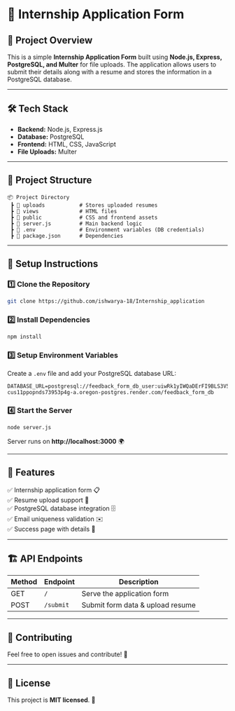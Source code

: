 # 📄 Internship Application Form

## 🚀 Project Overview
This is a simple **Internship Application Form** built using **Node.js, Express, PostgreSQL, and Multer** for file uploads. The application allows users to submit their details along with a resume and stores the information in a PostgreSQL database.

---
## 🛠️ Tech Stack
- **Backend:** Node.js, Express.js
- **Database:** PostgreSQL
- **Frontend:** HTML, CSS, JavaScript
- **File Uploads:** Multer

---
## 📂 Project Structure
```
📦 Project Directory
 ┣ 📂 uploads           # Stores uploaded resumes
 ┣ 📂 views             # HTML files
 ┣ 📂 public            # CSS and frontend assets
 ┣ 📜 server.js         # Main backend logic
 ┣ 📜 .env              # Environment variables (DB credentials)
 ┣ 📜 package.json      # Dependencies
```
---
## 🔧 Setup Instructions

### 1️⃣ Clone the Repository
```sh
git clone https://github.com/ishwarya-18/Internship_application
```

### 2️⃣ Install Dependencies
```sh
npm install
```

### 3️⃣ Setup Environment Variables
Create a `.env` file and add your PostgreSQL database URL:
```
DATABASE_URL=postgresql://feedback_form_db_user:uiwRk1yIWQaDErFI9BLS3V5QOv6YFk1T@dpg-cus11ppopnds73953p4g-a.oregon-postgres.render.com/feedback_form_db
```

### 4️⃣ Start the Server
```sh
node server.js
```
Server runs on **http://localhost:3000** 🌍

---
## 📌 Features
✅ Internship application form 📋  
✅ Resume upload support 📎  
✅ PostgreSQL database integration 🗄️  
✅ Email uniqueness validation ✉️  
✅ Success page with details 🎉  


---
## 🏗️ API Endpoints
| Method | Endpoint  | Description |
|--------|----------|-------------|
| GET    | `/`      | Serve the application form |
| POST   | `/submit` | Submit form data & upload resume |

---
## 🤝 Contributing
Feel free to open issues and contribute! 🎯

---
## 📜 License
This project is **MIT licensed**. 📝


